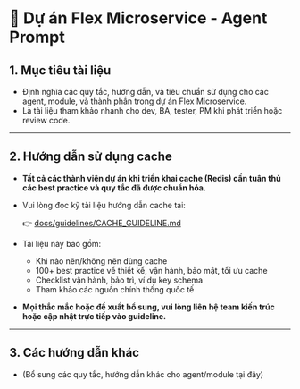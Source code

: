 # 📑 Dự án Flex Microservice - Agent Prompt

## 1. Mục tiêu tài liệu
- Định nghĩa các quy tắc, hướng dẫn, và tiêu chuẩn sử dụng cho các agent, module, và thành phần trong dự án Flex Microservice.
- Là tài liệu tham khảo nhanh cho dev, BA, tester, PM khi phát triển hoặc review code.

---

## 2. Hướng dẫn sử dụng cache

- **Tất cả các thành viên dự án khi triển khai cache (Redis) cần tuân thủ các best practice và quy tắc đã được chuẩn hóa.**
- Vui lòng đọc kỹ tài liệu hướng dẫn cache tại:

  👉 [docs/guidelines/CACHE_GUIDELINE.md](../guidelines/CACHE_GUIDELINE.md)

- Tài liệu này bao gồm:
  - Khi nào nên/không nên dùng cache
  - 100+ best practice về thiết kế, vận hành, bảo mật, tối ưu cache
  - Checklist vận hành, bảo trì, ví dụ key schema
  - Tham khảo các nguồn chính thống quốc tế

- **Mọi thắc mắc hoặc đề xuất bổ sung, vui lòng liên hệ team kiến trúc hoặc cập nhật trực tiếp vào guideline.**

---

## 3. Các hướng dẫn khác
- (Bổ sung các quy tắc, hướng dẫn khác cho agent/module tại đây)
